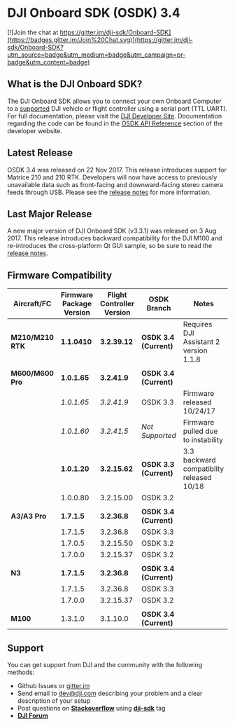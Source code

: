 # DJI Onboard SDK (OSDK) 3.4

[![Join the chat at https://gitter.im/dji-sdk/Onboard-SDK](https://badges.gitter.im/Join%20Chat.svg)](https://gitter.im/dji-sdk/Onboard-SDK?utm_source=badge&utm_medium=badge&utm_campaign=pr-badge&utm_content=badge)

## What is the DJI Onboard SDK?

The DJI Onboard SDK allows you to connect your own Onboard Computer to a [supported](https://developer.dji.com/onboard-sdk/documentation/introduction/osdk-hardware-introduction.html#supported-products) DJI vehicle or flight controller using a serial port (TTL UART). For full documentation, please visit the [DJI Developer Site](https://developer.dji.com/onboard-sdk/documentation/). Documentation regarding the code can be found in the [OSDK API Reference](https://developer.dji.com/onboard-api-reference/index.html) section of the developer website.

## Latest Release
OSDK 3.4 was released on 22 Nov 2017. This release introduces support for Matrice 210 and 210 RTK. Developers will now have access to previously unavailable data such as front-facing and downward-facing stereo camera feeds through USB. Please see the [release notes](https://developer.dji.com/onboard-sdk/documentation/appendix/releaseNotes.html) for more information.

## Last Major Release

A new major version of DJI Onboard SDK (v3.3.1) was released on 3 Aug 2017. This release introduces backward compatibility for the DJI M100 and re-introduces the cross-platform Qt GUI sample, so be sure to read the [release notes](https://developer.dji.com/onboard-sdk/documentation/appendix/releaseNotes.html).

## Firmware Compatibility

| Aircraft/FC       | Firmware Package Version | Flight Controller Version | OSDK Branch            | Notes                                                                 |
|-------------------|--------------------------|---------------------------|------------------------|-----------------------------------------------------------------------|
| **M210/M210 RTK** | **1.1.0410**             | **3.2.39.12**             | **OSDK 3.4 (Current)** | Requires DJI Assistant 2 version 1.1.8                                |
|                   |                          |                           |                        |                                                                       |
| **M600/M600 Pro** | **1.0.1.65**             | **3.2.41.9**              | **OSDK 3.4 (Current)** |                                                                       |
|                   | *1.0.1.65*               | *3.2.41.9*                | OSDK 3.3               | Firmware released 10/24/17                                            |
|                   | *1.0.1.60*               | *3.2.41.5*                | *Not Supported*        | Firmware pulled due to instability                                    |
|                   | **1.0.1.20**             | **3.2.15.62**             | **OSDK 3.3 (Current)** | 3.3 backward compatiblity released 10/18                              |
|                   | 1.0.0.80                 | 3.2.15.00                 | OSDK 3.2               |                                                                       |
|                   |                          |                           |                        |                                                                       |
| **A3/A3 Pro**     | **1.7.1.5**              | **3.2.36.8**              | **OSDK 3.4 (Current)** |                                                                       |
|                   | 1.7.1.5                  | 3.2.36.8                  | OSDK 3.3               |                                                                       |
|                   | 1.7.0.5                  | 3.2.15.50                 | OSDK 3.2               |                                                                       |
|                   | 1.7.0.0                  | 3.2.15.37                 | OSDK 3.2               |                                                                       |
|                   |                          |                           |                        |                                                                       |
| **N3**            | **1.7.1.5**              | **3.2.36.8**              | **OSDK 3.4 (Current)** |                                                                       |
|                   | 1.7.1.5                  | 3.2.36.8                  | OSDK 3.3               |                                                                       |
|                   | 1.7.0.0                  | 3.2.15.37                 | OSDK 3.2               |                                                                       |
|                   |                          |                           |                        |                                                                       |
| **M100**          | 1.3.1.0                  | 3.1.10.0                  | **OSDK 3.4 (Current)** |                                                                       |



## Support

You can get support from DJI and the community with the following methods:

- Github Issues or [gitter.im](https://gitter.im/dji-sdk/Onboard-SDK)
- Send email to dev@dji.com describing your problem and a clear description of your setup
- Post questions on [**Stackoverflow**](http://stackoverflow.com) using [**dji-sdk**](http://stackoverflow.com/questions/tagged/dji-sdk) tag
- [**DJI Forum**](http://forum.dev.dji.com/en)
